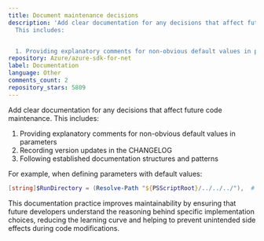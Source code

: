 ```yaml
---
title: Document maintenance decisions
description: 'Add clear documentation for any decisions that affect future code maintenance.
  This includes:


  1. Providing explanatory comments for non-obvious default values in parameters'
repository: Azure/azure-sdk-for-net
label: Documentation
language: Other
comments_count: 2
repository_stars: 5809
---
```


Add clear documentation for any decisions that affect future code maintenance. This includes:

1. Providing explanatory comments for non-obvious default values in parameters
2. Recording version updates in the CHANGELOG
3. Following established documentation structures and patterns

For example, when defining parameters with default values:

```powershell
[string]$RunDirectory = (Resolve-Path "${PSScriptRoot}/../../../"),  # Default points to repo root for consistent script execution
```

This documentation practice improves maintainability by ensuring that future developers understand the reasoning behind specific implementation choices, reducing the learning curve and helping to prevent unintended side effects during code modifications.
